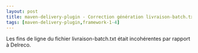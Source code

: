 ```yaml
---
layout: post
title: maven-delivery-plugin - Correction génération livraison-batch.txt
tags: [maven-delivery-plugin,framework-1-4]
---
```

Les fins de ligne du fichier livraison-batch.txt était incohérentes par rapport à Delreco.